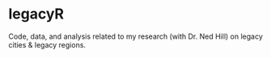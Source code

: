 # legacyR
Code, data, and analysis related to my research (with Dr. Ned Hill) on legacy cities &amp; legacy regions.
